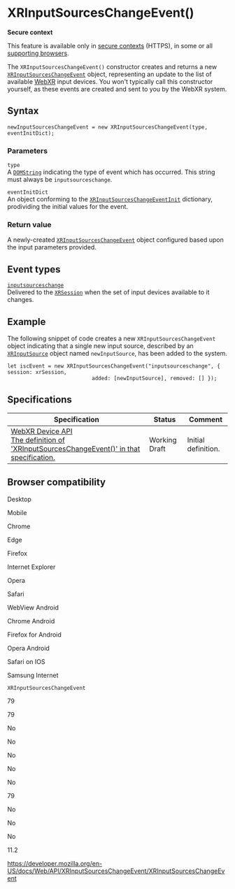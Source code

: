 XRInputSourcesChangeEvent()
===========================

**Secure context**

This feature is available only in [secure contexts](https://developer.mozilla.org/en-US/docs/Web/Security/Secure_Contexts) (HTTPS), in some or all [supporting browsers](#browser_compatibility).

The `XRInputSourcesChangeEvent()` constructor creates and returns a new [`XRInputSourcesChangeEvent`](../xrinputsourceschangeevent) object, representing an update to the list of available [WebXR](../webxr_device_api) input devices. You won't typically call this constructor yourself, as these events are created and sent to you by the WebXR system.

Syntax
------

    newInputSourcesChangeEvent = new XRInputSourcesChangeEvent(type, eventInitDict);

### Parameters

`type`  
A [`DOMString`](../domstring) indicating the type of event which has occurred. This string must always be `inputsourceschange`.

`eventInitDict`  
An object conforming to the [`XRInputSourcesChangeEventInit`](../xrinputsourceschangeeventinit) dictionary, prodividing the initial values for the event.

### Return value

A newly-created [`XRInputSourcesChangeEvent`](../xrinputsourceschangeevent) object configured based upon the input parameters provided.

Event types
-----------

[`inputsourceschange`](../xrsession/inputsourceschange_event)  
Delivered to the [`XRSession`](../xrsession) when the set of input devices available to it changes.

Example
-------

The following snippet of code creates a new `XRInputSourcesChangeEvent` object indicating that a single new input source, described by an [`XRInputSource`](../xrinputsource) object named `newInputSource`, has been added to the system.

    let iscEvent = new XRInputSourcesChangeEvent("inputsourceschange", { session: xrSession,
                               added: [newInputSource], removed: [] });

Specifications
--------------

<table><thead><tr class="header"><th>Specification</th><th>Status</th><th>Comment</th></tr></thead><tbody><tr class="odd"><td><a href="https://immersive-web.github.io/webxr/#dom-xrinputsourceschangeevent-xrinputsourceschangeevent">WebXR Device API<br />
<span class="small">The definition of 'XRInputSourcesChangeEvent()' in that specification.</span></a></td><td><span class="spec-wd">Working Draft</span></td><td>Initial definition.</td></tr></tbody></table>

Browser compatibility
---------------------

Desktop

Mobile

Chrome

Edge

Firefox

Internet Explorer

Opera

Safari

WebView Android

Chrome Android

Firefox for Android

Opera Android

Safari on IOS

Samsung Internet

`XRInputSourcesChangeEvent`

79

79

No

No

No

No

No

79

No

No

No

11.2

<a href="https://developer.mozilla.org/en-US/docs/Web/API/XRInputSourcesChangeEvent/XRInputSourcesChangeEvent" class="_attribution-link">https://developer.mozilla.org/en-US/docs/Web/API/XRInputSourcesChangeEvent/XRInputSourcesChangeEvent</a>
